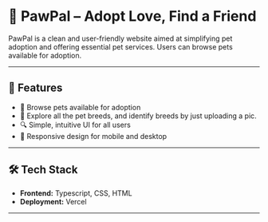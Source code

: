 
# 🐾 PawPal – Adopt Love, Find a Friend

PawPal is a clean and user-friendly website aimed at simplifying pet adoption and offering essential pet services. Users can browse pets available for adoption.


---

## 📌 Features

- 🐶 Browse pets available for adoption
- 🛁 Explore all the pet breeds, and identify breeds by just uploading a pic.
- 🔍 Simple, intuitive UI for all users
- 📱 Responsive design for mobile and desktop

---

## 🛠️ Tech Stack

- **Frontend:** Typescript, CSS, HTML
- **Deployment:** Vercel

---

